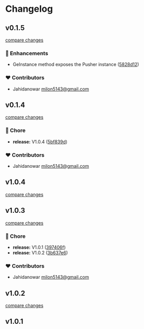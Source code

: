 # Changelog


## v0.1.5

[compare changes](https://github.com/jahidanowar/nuxt-pusher/compare/v0.1.4...v0.1.5)


### 🚀 Enhancements

  - GeInstance method exposes the Pusher instance ([5828d12](https://github.com/jahidanowar/nuxt-pusher/commit/5828d12))

### ❤️  Contributors

- Jahidanowar <milon5143@gmail.com>

## v0.1.4

[compare changes](https://github.com/jahidanowar/nuxt-pusher/compare/v1.0.4...v0.1.4)


### 🏡 Chore

  - **release:** V1.0.4 ([5bf839d](https://github.com/jahidanowar/nuxt-pusher/commit/5bf839d))

### ❤️  Contributors

- Jahidanowar <milon5143@gmail.com>

## v1.0.4

[compare changes](https://github.com/jahidanowar/nuxt-pusher/compare/v1.0.3...v1.0.4)

## v1.0.3

[compare changes](https://github.com/jahidanowar/nuxt-pusher/compare/v1.0.1...v1.0.3)


### 🏡 Chore

  - **release:** V1.0.1 ([397406f](https://github.com/jahidanowar/nuxt-pusher/commit/397406f))
  - **release:** V1.0.2 ([3b637e6](https://github.com/jahidanowar/nuxt-pusher/commit/3b637e6))

### ❤️  Contributors

- Jahidanowar <milon5143@gmail.com>

## v1.0.2

[compare changes](https://github.com/jahidanowar/nuxt-pusher/compare/v1.0.1...v1.0.2)

## v1.0.1

